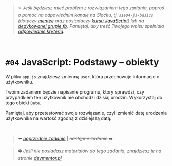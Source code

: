 > :star: _Jeśli będziesz mieć problem z rozwiązaniem tego zadania, poproś o pomoc na odpowiednim kanale na Slacku, tj. `s1e04-js-basics` (dotyczy [mentee](https://devmentor.pl/mentoring-javascript/) oraz posiadaczy [kursu JavaScript](https://devmentor.pl/p/javascript-for-beginners/)) lub na [dedykowanej grupie fb](https://www.facebook.com/groups/155234921740033). Pamiętaj, aby treść Twojego wpisu spełniała [odpowiednie kryteria](https://devmentor.pl/jak-prosic-o-pomoc/)._

&nbsp;

# `#04` JavaScript: Podstawy – obiekty

W pliku `app.js` znajdziesz zmienną `user`, która przechowuje informacje o użytkowniku.

Twoim zadaniem będzie napisanie programu, który sprawdzi, czy przypadkiem ten użytkownik nie obchodzi dzisiaj urodzin. Wykorzystaj do tego obiekt `Date`.

Pamiętaj, aby przetestować swoje rozwiązanie, czyli zmienić datę urodzenia użytkownika na wartość zgodną z dzisiejszą datą.

&nbsp;

> :arrow_left: [_poprzednie zadanie_](./../03) | ~~_następne zadanie_~~ :arrow_right:

> :no_entry: _Jeśli nie posiadasz materiałów do tego zadania, znajdziesz je na stronie [devmentor.pl](https://devmentor.pl/p/js-basics/)_
